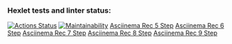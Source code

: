 ### Hexlet tests and linter status:

[![Actions Status](https://github.com/csmcgrl/frontend-project-44/workflows/hexlet-check/badge.svg)](https://github.com/csmcgrl/frontend-project-44/actions)
[![Maintainability](https://api.codeclimate.com/v1/badges/e25cbb7ada390bb9af7a/maintainability)](https://codeclimate.com/github/csmcgrl/frontend-project-44/maintainability)
[Asciinema Rec 5 Step](https://asciinema.org/a/FupgC8FOCk4EpgbFDl9xsUsmm)
[Asciinema Rec 6 Step](https://asciinema.org/a/7rW5OyI7H7YZzCyzrIIjevQcx)
[Asciinema Rec 7 Step](https://asciinema.org/a/HYwxicvHtfVkDSbZ39p5g3gFD)
[Asciinema Rec 8 Step](https://asciinema.org/a/TnrpxJrV0HAKe4zzVIG6cmvWG)
[Asciinema Rec 9 Step](https://asciinema.org/a/yxfm4cckTpglCEldNbENo3Rhv)
